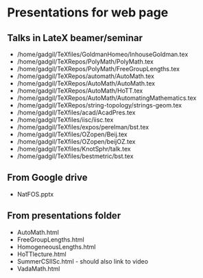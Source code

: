 # Presentations for web page

## Talks in LateX beamer/seminar

* /home/gadgil/TeXfiles/GoldmanHomeo/InhouseGoldman.tex
* /home/gadgil/TeXRepos/PolyMath/PolyMath.tex
* /home/gadgil/TeXRepos/PolyMath/FreeGroupLengths.tex
* /home/gadgil/TeXRepos/automath/AutoMath.tex
* /home/gadgil/TeXRepos/AutoMath/AutoMath.tex
* /home/gadgil/TeXRepos/AutoMath/HoTT.tex
* /home/gadgil/TeXRepos/AutoMath/AutomatingMathematics.tex
* /home/gadgil/TeXRepos/string-topology/strings-geom.tex
* /home/gadgil/TeXfiles/acad/AcadPres.tex
* /home/gadgil/TeXfiles/iisc/iisc.tex
* /home/gadgil/TeXfiles/expos/perelman/bst.tex
* /home/gadgil/TeXfiles/OZopen/Beij.tex
* /home/gadgil/TeXfiles/OZopen/beijOZ.tex
* /home/gadgil/TeXfiles/KnotSphr/talk.tex
* /home/gadgil/TeXfiles/bestmetric/bst.tex

## From Google drive

* NatFOS.pptx

## From presentations folder

* AutoMath.html
* FreeGroupLengths.html
* HomogeneousLengths.html
* HoTTlecture.html
* SummerCSIISc.html - should also link to video
* VadaMath.html
